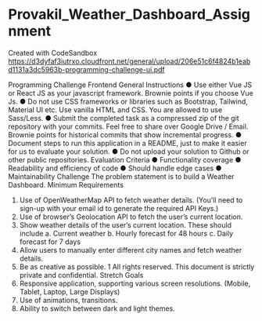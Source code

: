 # Provakil_Weather_Dashboard_Assignment
Created with CodeSandbox
https://d3dyfaf3iutrxo.cloudfront.net/general/upload/206e51c6f4824b1eabd1131a3dc5963b-programming-challenge-ui.pdf

Programming Challenge
Frontend
General Instructions
● Use either Vue JS or React JS as your javascript framework. Brownie points if you
choose Vue Js.
● Do not use CSS frameworks or libraries such as Bootstrap, Tailwind, Material UI etc.
Use vanilla HTML and CSS. You are allowed to use Sass/Less.
● Submit the completed task as a compressed zip of the git repository with your commits.
Feel free to share over Google Drive / Email. Brownie points for historical commits that
show incremental progress.
● Document steps to run this application in a README, just to make it easier for us to
evaluate your solution.
● Do not upload your solution to Github or other public repositories.
Evaluation Criteria
● Functionality coverage
● Readability and efficiency of code
● Should handle edge cases
● Maintainability
Challenge
The problem statement is to build a Weather Dashboard.
Minimum Requirements
1. Use of OpenWeatherMap API to fetch weather details. (You’ll need to sign-up with
your email id to generate the required API Keys.)
2. Use of browser’s Geolocation API to fetch the user’s current location.
3. Show weather details of the user’s current location. These should include
a. Current weather
b. Hourly forecast for 48 hours
c. Daily forecast for 7 days
4. Allow users to manually enter different city names and fetch weather details.
5. Be as creative as possible.
1
All rights reserved. This document is strictly private and confidential.
Stretch Goals
1. Responsive application, supporting various screen resolutions. (Mobile, Tablet, Laptop,
Large Displays)
2. Use of animations, transitions.
3. Ability to switch between dark and light themes.
